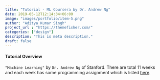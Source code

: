 ```yaml
---
title: "Tutorial - ML Coursera by Dr. Andrew Ng"
date: 2019-05-12T12:14:34+06:00
image: "images/portfolio/item-5.png"
author: "Aditya Kumar Singh"
project_url : "https://themefisher.com/"
categories: ["design"]
description: "This is meta description."
draft: false
---
```


#### Tutorial Overview

`"Machine Learning"` by `Dr. Andrew Ng` of Stanford. There are total 11 weeks and each week has some programming assignment which is listed [here](https://github.com/rodosingh/Coursera_Machine_Learning).
